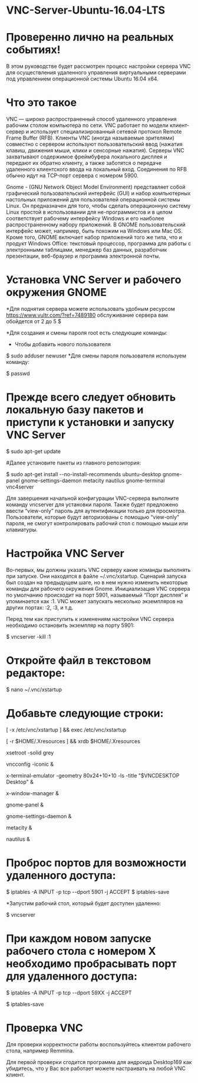 # VNC-Server-Ubuntu-16.04-LTS

# Проверенно лично на реальных событиях!

В этом руководстве будет рассмотрен процесс настройки сервера VNC для осуществления удаленного управления виртуальными серверами под управлением операционной системы Ubuntu 16.04 x64.

# Что это такое

VNC — широко распространенный способ удаленного управления рабочим столом компьютера по сети. VNC работает по модели клиент-сервер и использует специализированный сетевой протокол Remote Frame Buffer (RFB). Клиенты VNC (иногда называемые зрителями) совместно с сервером используют пользовательский ввод (нажатия клавиш, движения мыши, клики и сенсорные нажатия). Серверы VNC захватывают содержимое фреймбуфера локального дисплея и передают их обратно клиенту, а также заботятся о передаче удаленного клиентского ввода на локальный вход. Соединения по RFB обычно идут на TCP-порт сервера с номером 5900.

Gnome - (GNU Network Object Model Environment) представляет собой графический пользовательский интерфейс (GUI) и набор компьютерных настольных приложений для пользователей операционной системы Linux. Он предназначен для того, чтобы сделать операционную систему Linux простой в использовании для не-программистов и в целом соответствует рабочему интерфейсу Windows и его наиболее распространенному набору приложений. В GNOME пользовательский интерфейс может, например, быть похожим на Windows или Mac OS. Кроме того, GNOME включает набор приложений того же типа, что и продукт Windows Office: текстовый процессор, программа для работы с электронными таблицами, менеджер баз данных, разработчик презентации, веб-браузер и программа электронной почты.

# Установка VNC Server и рабочего окружения GNOME

*Для поднятия сервера можете использовать удобным ресурсом https://www.vultr.com/?ref=7489180 обслуживание сервера вам обойдется от 2 до 5 $

*Для создания и смены пароля root есть следующие команды:

* Чтобы добавить нового пользователя 

$ sudo adduser newuser
*Для смены пароля пользователя используем команду:

 $ passwd


# Прежде всего следует обновить локальную базу пакетов и приступи к установки и запуску VNC Server

$ sudo apt-get update

#Далее установите пакеты из главного репозитория:

$    sudo apt-get install --no-install-recommends ubuntu-desktop gnome-panel gnome-settings-daemon metacity nautilus gnome-terminal   vnc4server

Для завершения начальной конфигурации VNC-сервера выполните команду vncserver для установки пароля. Также будет предложено ввести “view-only” пароль для аутентификации только для просмотра. Пользователи, которые будут авторизованы с помощью “view-only” пароля, не смогут контролировать рабочий стол с помощью мыши или клавиатуры.

# Настройка VNC Server
Во-первых, мы должны указать VNC серверу какие команды выполнять при запуске. Они находятся в файле ~/.vnc/xstartup. Сценарий запуска был создан на предыдущем шаге, но в нем нужно изменить некоторые команды для рабочего окружения Gnome. Инициализация VNC сервера по умолчанию происходит на порт 5901, называемый “Порт дисплея” и упоминается как :1. VNC может запускать несколько экземпляров на других портах: :2, :3, и т.д.

Перед тем как приступить к изменениям настройки VNC сервера необходимо остановить экземпляр на порту 5901:

$ vncserver -kill :1

# Откройте файл в текстовом редакторе:

$  nano ~/.vnc/xstartup

# Добавьте следующие строки:

[ -x /etc/vnc/xstartup ] && exec /etc/vnc/xstartup

[ -r $HOME/.Xresources ] && xrdb $HOME/.Xresources

xsetroot -solid grey

vncconfig -iconic &

x-terminal-emulator -geometry 80x24+10+10 -ls -title "$VNCDESKTOP Desktop" &

x-window-manager &

gnome-panel &

gnome-settings-daemon &

metacity &

nautilus &

# Проброс портов для возможности удаленного доступа:

$ iptables -A INPUT -p tcp --dport 5901 -j ACCEPT
$ iptables-save

*Запустим рабочий стол, который будет доступен удаленно:

$ vncserver

# При каждом новом запуске рабочего стола с номером X необходимо пробрасывать порт для удаленного доступа:

$ iptables -A INPUT -p tcp --dport 59XX -j ACCEPT

$ iptables-save

# Проверка VNC
Для проверки корректности работы воспользуйтесь клиентом рабочего стола, например Remmina.

Для первой проверки сгодится программа для андроида Desktop169 как убидитесь, что у Вас все работает можете настраивать на любой VNC клиент.
